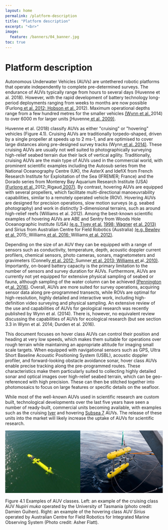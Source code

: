 ```yaml
---
layout: home
permalink: /platform-description
title: "Platform description"
excerpt: "<br>"
image:
  feature: /banners/04_banner.jpg
toc: true
---
```

# Platform description
Autonomous Underwater Vehicles (AUVs) are untethered robotic platforms that operate independently to complete pre-determined surveys. The endurance of AUVs typically range from hours to several days (Huvenne et al. 2018). However, with the rapid development of battery technology long-period deployments ranging from weeks to months are now possible (Furlong[ et](https://paperpile.com/c/ymogqX/44lo+q9Ui)[ al.](https://paperpile.com/c/ymogqX/44lo+q9Ui)[ 2012;](https://paperpile.com/c/ymogqX/44lo+q9Ui)[ Hobson](https://paperpile.com/c/ymogqX/44lo+q9Ui)[ et](https://paperpile.com/c/ymogqX/44lo+q9Ui)[ al.](https://paperpile.com/c/ymogqX/44lo+q9Ui)[ ](https://paperpile.com/c/ymogqX/44lo+q9Ui)2012). Maximum operational depths range from a few hundred metres for the smaller vehicles [(Wynn](https://paperpile.com/c/ymogqX/YvCo)[ et](https://paperpile.com/c/ymogqX/YvCo)[ al.](https://paperpile.com/c/ymogqX/YvCo)[ ](https://paperpile.com/c/ymogqX/YvCo)2014) to over 6000 m for larger units [(](https://paperpile.com/c/ymogqX/I1Vt)Huvenne[ et](https://paperpile.com/c/ymogqX/I1Vt)[ al.](https://paperpile.com/c/ymogqX/I1Vt)[ 2009)](https://paperpile.com/c/ymogqX/I1Vt). 

Huvenne et al. (2018) classify AUVs as either "cruising" or "hovering" vehicles (Figure 4.1). Cruising AUVs are traditionally torpedo-shaped, driven by a single propeller at speeds up to 2 ms-1, and are optimised to cover large distances along pre-designed survey tracks (Wynn[ et](https://paperpile.com/c/ymogqX/YvCo)[ al.](https://paperpile.com/c/ymogqX/YvCo)[ 2014)](https://paperpile.com/c/ymogqX/YvCo). These cruising AUVs are usually not well suited to photographically surveying high-relief seabed terrain due their lack of vertical agility. Traditionally, cruising AUVs are the main type of AUVs used in the commercial world, with prominent scientific examples including the Autosub series from the National Oceanography Centre (UK), the AsterX and IdefiX from French Research Institute for Exploitation of the Sea (IFREMER; France) and the Dorado series from Monterey Bay Aquarium Research Institute (USA) [(Furlong](https://paperpile.com/c/ymogqX/44lo+HUBt)[ et](https://paperpile.com/c/ymogqX/44lo+HUBt)[ al.](https://paperpile.com/c/ymogqX/44lo+HUBt)[ ](https://paperpile.com/c/ymogqX/44lo+HUBt)2012;[ ](https://paperpile.com/c/ymogqX/44lo+HUBt)Rigaud[ 2007)](https://paperpile.com/c/ymogqX/44lo+HUBt). By contrast, hovering AUVs are equipped with several propellers, which facilitate multi-directional manoeuvrability capabilities, similar to a remotely operated vehicle (ROV). Hovering AUVs are designed for precision operations, slow motion surveys (e.g. seabed photography) and work in distinctly 3-dimensional terrains, such as around high-relief reefs (Williams et al. 2012). Among the best-known scientific examples of hovering AUVs are ABE and Sentry from Woods Hole Oceanographic Institute (USA) [(e.g.](https://paperpile.com/c/ymogqX/YoP0+dDHy)[ Tivey](https://paperpile.com/c/ymogqX/YoP0+dDHy)[ et](https://paperpile.com/c/ymogqX/YoP0+dDHy)[ al.](https://paperpile.com/c/ymogqX/YoP0+dDHy) [1998;](https://paperpile.com/c/ymogqX/YoP0+dDHy)[ Wagner](https://paperpile.com/c/ymogqX/YoP0+dDHy) [et](https://paperpile.com/c/ymogqX/YoP0+dDHy)[ al.](https://paperpile.com/c/ymogqX/YoP0+dDHy)[ 2013)](https://paperpile.com/c/ymogqX/YoP0+dDHy) and Sirius from Australian Centre for Field Robotics (Australia) [(e.g.](https://paperpile.com/c/ymogqX/yiB3+gUxy+cwva)[ Bewley](https://paperpile.com/c/ymogqX/yiB3+gUxy+cwva)[ et](https://paperpile.com/c/ymogqX/yiB3+gUxy+cwva)[ al.](https://paperpile.com/c/ymogqX/yiB3+gUxy+cwva)[ ](https://paperpile.com/c/ymogqX/yiB3+gUxy+cwva)2015;[ ](https://paperpile.com/c/ymogqX/yiB3+gUxy+cwva)Williams[ et](https://paperpile.com/c/ymogqX/yiB3+gUxy+cwva)[ al.](https://paperpile.com/c/ymogqX/yiB3+gUxy+cwva)[ 2016;](https://paperpile.com/c/ymogqX/yiB3+gUxy+cwva)[ ](https://paperpile.com/c/ymogqX/yiB3+gUxy+cwva)Williams[ et](https://paperpile.com/c/ymogqX/yiB3+gUxy+cwva)[ al.](https://paperpile.com/c/ymogqX/yiB3+gUxy+cwva)[ 2012)](https://paperpile.com/c/ymogqX/yiB3+gUxy+cwva). 

Depending on the size of an AUV they can be equipped with a range of sensors such as conductivity, temperature, depth, acoustic doppler current profilers, chemical sensors, photo cameras, sonars, magnetometers and gravimeters  (Connelly[ et](https://paperpile.com/c/ymogqX/WfG2+fcv4+VBlb)[ al.](https://paperpile.com/c/ymogqX/WfG2+fcv4+VBlb)[ 2012;](https://paperpile.com/c/ymogqX/WfG2+fcv4+VBlb)[ ](https://paperpile.com/c/ymogqX/WfG2+fcv4+VBlb)Sumner[ et](https://paperpile.com/c/ymogqX/WfG2+fcv4+VBlb)[ al.](https://paperpile.com/c/ymogqX/WfG2+fcv4+VBlb)[ 2013;](https://paperpile.com/c/ymogqX/WfG2+fcv4+VBlb)[ Williams](https://paperpile.com/c/ymogqX/WfG2+fcv4+VBlb)[ et](https://paperpile.com/c/ymogqX/WfG2+fcv4+VBlb)[ ](https://paperpile.com/c/ymogqX/WfG2+fcv4+VBlb)al.[ 2010)](https://paperpile.com/c/ymogqX/WfG2+fcv4+VBlb). Importantly, on-board battery capacity is the primary limitation to the number of sensors and survey duration for AUVs. Furthermore, AUVs are currently not yet equipped for extensive physical sampling of seabed or fauna, although sampling of the water column can be achieved [(Pennington](https://paperpile.com/c/ymogqX/3Emg)[ ](https://paperpile.com/c/ymogqX/3Emg)et[ al.](https://paperpile.com/c/ymogqX/3Emg)[ 2016)](https://paperpile.com/c/ymogqX/3Emg). Overall, AUVs are more suited for survey operations, acquiring sensor data along pre-programmed transects, while ROVs are optimal for high-resolution, highly detailed and interactive work, including high-definition video surveying and physical sampling. An extensive review of the use and capabilities of AUVs for geological research was recently published by Wynn et al. (2014). There is, however, no equivalent review discussing the capabilities of AUVs for ecological research (but see section 3.3 in Wynn et al. 2014; Durden et al. 2016). 

This document focuses on hover class AUVs can control their position and heading at very low speeds, which makes them suitable for operations over rough terrain while maintaining an appropriate altitude for imaging small scale targets. When equipped with navigational sensors such as GPS, Ultra Short Baseline Acoustic Positioning System (USBL), acoustic doppler profiler, and forward-looking obstacle avoidance sonar, hover class AUVs enable precise tracking along the pre-programmed routes. These characteristics make them particularly suited to collecting highly detailed sonar and optical images over high-relief seabed terrain, which can be geo-referenced with high precision. These can then be stitched together into photomosaics to focus on large features or specific details on the seafloor.

While most of the well-known AUVs used in scientific research are custom built, technological developments over the last five years have seen a number of ready-built, commercial units becoming available, with examples such as the cruising [Iver](http://www.iver-auv.com) and hovering [Subsea 7](http://www.subsea7.com/content/dam/subsea7/documents/technologyandassets/LOF_AIV.pdf) AUVs. The release of these units into the market will likely increase the uptake of AUVs for scientific research.

![image alt text](images/figures/image_0.png)

Figure 4.1 Examples of AUV classes. Left: an example of the cruising class AUV *Nupiri muka* operated by the University of Tasmania (photo credit: Damien Guihen). Right: an example of the hovering class AUV *Sirius* operated by Australian Centre for Field Robotics for Integrated Marine Observing System (Photo credit: Asher Flatt).
